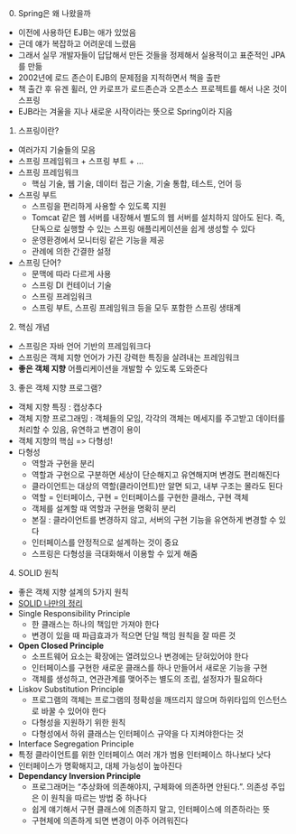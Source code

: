 0. Spring은 왜 나왔을까
- 이전에 사용하던 EJB는 애가 있었음
- 근데 얘가 복잡하고 어려운데 느렸음
- 그래서 실무 개발자들이 답답해서 만든 것들을 정제해서 실용적이고 표준적인 JPA를 만듦
- 2002년에 로드 존슨이 EJB의 문제점을 지적하면서 책을 출판
- 책 출간 후 유겐 휠러, 얀 카로프가 로드존슨과 오픈소스 프로젝트를 해서 나온 것이 스프링
- EJB라는 겨울을 지나 새로운 시작이라는 뜻으로 Spring이라 지음

1. 스프링이란?
- 여러가지 기술들의 모음
- 스프링 프레임워크 + 스프링 부트 + ...
- 스프링 프레임워크
  - 핵심 기술, 웹 기술, 데이터 접근 기술, 기술 통합, 테스트, 언어 등
- 스프링 부트
  - 스프링을 편리하게 사용할 수 있도록 지원
  - Tomcat 같은 웹 서버를 내장해서 별도의 웹 서버를 설치하지 않아도 된다. 즉, 단독으로 실행할 수 있는 스프링 애플리케이션을 쉽게 생성할 수 있다
  - 운영환경에서 모니터링 같은 기능을 제공
  - 관례에 의한 간결한 설정
- 스프링 단어?
  - 문맥에 따라 다르게 사용
  - 스프링 DI 컨테이너 기술
  - 스프링 프레임워크
  - 스프링 부트, 스프링 프레임워크 등을 모두 포함한 스프링 생태계

2. 핵심 개념
- 스프링은 자바 언어 기반의 프레임워크다
- 스프링은 객체 지향 언어가 가진 강력한 특징을 살려내는 프레임워크
- **좋은 객체 지향** 어플리케이션을 개발할 수 있도록 도와준다

3. 좋은 객체 지향 프로그램?
- 객체 지향 특징 : 캡상추다
- 객체 지향 프로그래밍 : 객체들의 모임, 각각의 객체는 메세지를 주고받고 데이터를 처리할 수 있음, 유연하고 변경이 용이
- 객체 지향의 핵심 => 다형성!
- 다형성
  - 역할과 구현을 분리
  - 역할과 구현으로 구분하면 세상이 단순해지고 유연해지며 변경도 편리해진다
  - 클라이언트는 대상의 역할(클라이언트)만 알면 되고, 내부 구조는 몰라도 된다
  - 역할 = 인터페이스, 구현 = 인터페이스를 구현한 클래스, 구현 객체
  - 객체를 설계할 때 역할과 구현을 명확히 분리
  - 본질 : 클라이언트를 변경하지 않고, 서버의 구현 기능을 유연하게 변경할 수 있다
  - 인터페이스를 안정적으로 설계하는 것이 중요
  - 스프링은 다형성을 극대화해서 이용할 수 있게 해줌

4. SOLID 원칙
- 좋은 객체 지향 설계의 5가지 원칙
- [SOLID 나만의 정리](https://velog.io/@gusdk0316/SOLID-%EC%9B%90%EC%B9%99%EC%9D%B4%EC%9A%94)
- Single Responsibility Principle
  - 한 클래스는 하나의 책임만 가져야 한다
  - 변경이 있을 때 파급효과가 적으면 단일 책임 원칙을 잘 따른 것
- **Open Closed Principle**
  - 소프트웨어 요소는 확장에는 열려있으나 변경에는 닫혀있어야 한다
  - 인터페이스를 구현한 새로운 클래스를 하나 만들어서 새로운 기능을 구현
  - 객체를 생성하고, 연관관계를 맺어주는 별도의 조립, 설정자가 필요하다
- Liskov Substitution Principle
  - 프로그램의 객체는 프로그램의 정확성을 깨뜨리지 않으며 하위타입의 인스턴스로 바꿀 수 있어야 한다
  - 다형성을 지원하기 위한 원칙
  - 다형성에서 하위 클래스는 인터페이스 규약을 다 지켜야한다는 것
- Interface Segregation Principle
 - 특정 클라이언트를 위한 인터페이스 여러 개가 범용 인터페이스 하나보다 낫다
 - 인터페이스가 명확해지고, 대체 가능성이 높아진다
- **Dependancy Inversion Principle**
  - 프로그래머는 “추상화에 의존해야지, 구체화에 의존하면 안된다.”. 의존성 주입은 이 원칙을 따르는 방법 중 하나다
  - 쉽게 얘기해서 구현 클래스에 의존하지 말고, 인터페이스에 의존하라는 뜻
  - 구현체에 의존하게 되면 변경이 아주 어려워진다
